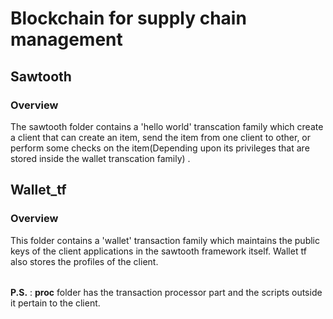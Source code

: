 # Blockchain for supply chain management
## Sawtooth
### Overview
The sawtooth folder contains a 'hello world' transcation family which create a client that can create an item, send the item from one client to other, or perform some checks on the item(Depending upon its privileges that are stored inside the wallet transcation family) .
#####
## Wallet_tf
### Overview
This folder contains a 'wallet' transaction family which maintains the public keys of the client applications in the sawtooth framework itself. Wallet tf also stores the profiles of the client.
######
**P.S.** : **proc** folder has the transaction processor part and the scripts outside it pertain to the client.
